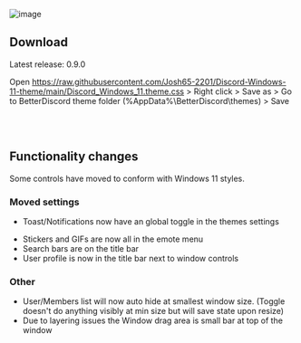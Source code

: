 ![image](https://github.com/Josh65-2201/Discord-Windows-11-theme/blob/main/preview.jpg?raw=true)

## Download
Latest release: 0.9.0

Open https://raw.githubusercontent.com/Josh65-2201/Discord-Windows-11-theme/main/Discord_Windows_11.theme.css > Right click > Save as > Go to BetterDiscord theme folder (%AppData%\BetterDiscord\themes) > Save


<br></br>
## Functionality changes
Some controls have moved to conform with Windows 11 styles.


### Moved settings
- Toast/Notifications now have an global toggle in the themes settings
<!-- - Mute and deafen settings are now shown only on the voice connected panel-->
- Stickers and GIFs are now all in the emote menu
- Search bars are on the title bar
- User profile is now in the title bar next to window controls


### Other
- User/Members list will now auto hide at smallest window size. (Toggle doesn't do anything visibly at min size but will save state upon resize)
- Due to layering issues the Window drag area is small bar at top of the window
